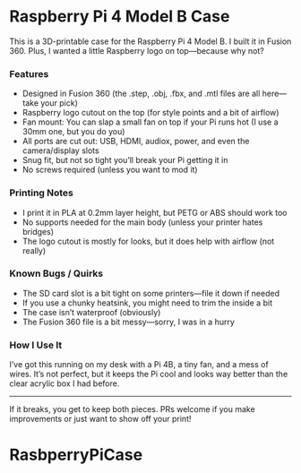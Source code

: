 # Raspberry Pi 4 Model B Case

This is a 3D-printable case for the Raspberry Pi 4 Model B. I built it in Fusion 360. Plus, I wanted a little Raspberry logo on top—because why not?


### Features
- Designed in Fusion 360 (the .step, .obj, .fbx, and .mtl files are all here—take your pick)
- Raspberry logo cutout on the top (for style points and a bit of airflow)
- Fan mount: You can slap a small fan on top if your Pi runs hot (I use a 30mm one, but you do you)
- All ports are cut out: USB, HDMI, audiox, power, and even the camera/display slots
- Snug fit, but not so tight you’ll break your Pi getting it in
- No screws required (unless you want to mod it)

### Printing Notes
- I print it in PLA at 0.2mm layer height, but PETG or ABS should work too
- No supports needed for the main body (unless your printer hates bridges)
- The logo cutout is mostly for looks, but it does help with airflow (not really)

### Known Bugs / Quirks
- The SD card slot is a bit tight on some printers—file it down if needed
- If you use a chunky heatsink, you might need to trim the inside a bit
- The case isn’t waterproof (obviously)
- The Fusion 360 file is a bit messy—sorry, I was in a hurry


### How I Use It
I’ve got this running on my desk with a Pi 4B, a tiny fan, and a mess of wires. It’s not perfect, but it keeps the Pi cool and looks way better than the clear acrylic box I had before.


---
If it breaks, you get to keep both pieces. PRs welcome if you make improvements or just want to show off your print!
# RasbperryPiCase

